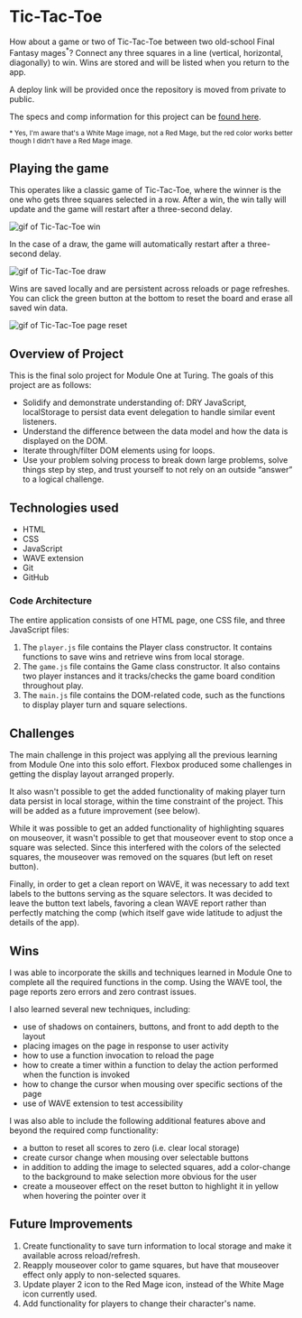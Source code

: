 # Tic-Tac-Toe

How about a game or two of Tic-Tac-Toe between two old-school Final Fantasy mages<sup>*</sup>?  Connect any three squares in a line (vertical, horizontal, diagonally) to win.  Wins are stored and will be listed when you return to the app.  

A deploy link will be provided once the repository is moved from private to public.

The specs and comp information for this project can be [found here](https://frontend.turing.edu/projects/module-1/tic-tac-toe-solo.html).

<sub>* Yes, I'm aware that's a White Mage image, not a Red Mage, but the red color works better though I didn't have a Red Mage image.</sub>

## Playing the game
This operates like a classic game of Tic-Tac-Toe, where the winner is the one who gets three squares selected in a row.  After a win, the win tally will update and the game will restart after a three-second delay.  

![gif of Tic-Tac-Toe win](https://media.giphy.com/media/RQO8W5bb9zkmAHB11u/giphy.gif "Tic-Tac-Toe win")

In the case of a draw, the game will automatically restart after a three-second delay.

![gif of Tic-Tac-Toe draw](https://media.giphy.com/media/eS20hAVvLiD4WvfvAn/giphy.gif "Tic-Tac-Toe draw")

Wins are saved locally and are persistent across reloads or page refreshes.  You can click the green button at the bottom to reset the board and erase all saved win data.

![gif of Tic-Tac-Toe page reset](https://media.giphy.com/media/eMJrsfJYvZBTzLpIqS/giphy.gif "Tic-Tac-Toe page reset")

## Overview of Project
This is the final solo project for Module One at Turing.  The goals of this project are as follows:
  * Solidify and demonstrate understanding of: DRY JavaScript, localStorage to persist data event delegation to handle similar event listeners.
  * Understand the difference between the data model and how the data is displayed on the DOM.
  * Iterate through/filter DOM elements using for loops.
  * Use your problem solving process to break down large problems, solve things step by step, and trust yourself to not rely on an outside “answer” to a logical challenge.

## Technologies used
 * HTML
 * CSS
 * JavaScript
 * WAVE extension
 * Git
 * GitHub

### Code Architecture
The entire application consists of one HTML page, one CSS file, and three JavaScript files:
  1. The `player.js` file contains the Player class constructor. It contains functions to save wins and retrieve wins from local storage.
  2. The `game.js` file contains the Game class constructor. It also contains two player instances and it tracks/checks the game board condition throughout play.
  3. The `main.js` file contains the DOM-related code, such as the functions to display player turn and square selections.

## Challenges
The main challenge in this project was applying all the previous learning from Module One into this solo effort.  Flexbox produced some challenges in getting the display layout arranged properly.

It also wasn't possible to get the added functionality of making player turn data persist in local storage, within the time constraint of the project.  This will be added as a future improvement (see below).

While it was possible to get an added functionality of highlighting squares on mouseover, it wasn't possible to get that mouseover event to stop once a square was selected.  Since this interfered with the colors of the selected squares, the mouseover was removed on the squares (but left on reset button).

Finally, in order to get a clean report on WAVE, it was necessary to add text labels to the buttons serving as the square selectors.  It was decided to leave the button text labels, favoring a clean WAVE report rather than perfectly matching the comp (which itself gave wide latitude to adjust the details of the app).

## Wins
I was able to incorporate the skills and techniques learned in Module One to complete all the required functions in the comp.  Using the WAVE tool, the page reports zero errors and zero contrast issues.

I also learned several new techniques, including:
  * use of shadows on containers, buttons, and front to add depth to the layout
  * placing images on the page in response to user activity
  * how to use a function invocation to reload the page
  * how to create a timer within a function to delay the action performed when the function is invoked
  * how to change the cursor when mousing over specific sections of the page
  * use of WAVE extension to test accessibility

I was also able to include the following additional features above and beyond the required comp functionality:
  * a button to reset all scores to zero (i.e. clear local storage)
  * create cursor change when mousing over selectable buttons
  * in addition to adding the image to selected squares, add a color-change to the background to make selection more obvious for the user
  * create a mouseover effect on the reset button to highlight it in yellow when hovering the pointer over it

## Future Improvements
 1. Create functionality to save turn information to local storage and make it available across reload/refresh.
 2. Reapply mouseover color to game squares, but have that mouseover effect only apply to non-selected squares.
 3. Update player 2 icon to the Red Mage icon, instead of the White Mage icon currently used.
 4. Add functionality for players to change their character's name.

